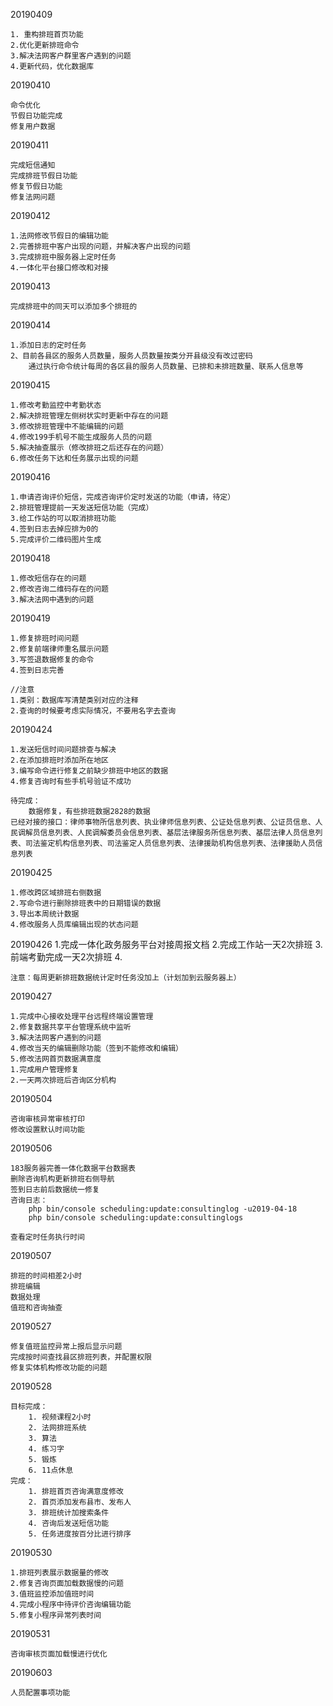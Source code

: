 20190409

    1. 重构排班首页功能
    2.优化更新排班命令
    3.解决法网客户群里客户遇到的问题
    4.更新代码，优化数据库
20190410

	命令优化
	节假日功能完成
	修复用户数据
20190411

    完成短信通知
    完成排班节假日功能
    修复节假日功能
    修复法网问题
20190412

    1.法网修改节假日的编辑功能
    2.完善排班中客户出现的问题，并解决客户出现的问题
    3.完成排班中服务器上定时任务
    4.一体化平台接口修改和对接  
20190413

    完成排班中的同天可以添加多个排班的

20190414

    1.添加日志的定时任务
    2、目前各县区的服务人员数量，服务人员数量按类分开县级没有改过密码
        通过执行命令统计每周的各区县的服务人员数量、已排和未排班数量、联系人信息等

20190415

    1.修改考勤监控中考勤状态
    2.解决排班管理左侧树状实时更新中存在的问题
    3.修改排班管理中不能编辑的问题
    4.修改199手机号不能生成服务人员的问题
    5.解决抽查展示（修改排班之后还存在的问题）
    6.修改任务下达和任务展示出现的问题

20190416

    1.申请咨询评价短信，完成咨询评价定时发送的功能（申请，待定）
    2.排班管理提前一天发送短信功能（完成）
    3.给工作站的可以取消排班功能
    4.签到日志去掉应排为0的
    5.完成评价二维码图片生成
   
20190418

    1.修改短信存在的问题
    2.修改咨询二维码存在的问题
    3.解决法网中遇到的问题
   
20190419
    
    1.修复排班时间问题
    2.修复前端律师重名展示问题
    3.写签退数据修复的命令
    4.签到日志完善
    
    //注意
    1.类别：数据库写清楚类别对应的注释
    2.查询的时候要考虑实际情况，不要用名字去查询

20190424

    1.发送短信时间问题排查与解决
    2.在添加排班时添加所在地区
    3.编写命令进行修复之前缺少排班中地区的数据
    4.修复咨询时有些手机号验证不成功

    待完成：
        数据修复，有些排班数据2828的数据
    已经对接的接口：律师事物所信息列表、执业律师信息列表、公证处信息列表、公证员信息、人民调解员信息列表、人民调解委员会信息列表、基层法律服务所信息列表、基层法律人员信息列表、司法鉴定机构信息列表、司法鉴定人员信息列表、法律援助机构信息列表、法律援助人员信息列表

20190425

    1.修改跨区域排班右侧数据
    2.写命令进行删除排班表中的日期错误的数据
    3.导出本周统计数据
    4.修改服务人员库编辑出现的状态问题

20190426
    1.完成一体化政务服务平台对接周报文档
    2.完成工作站一天2次排班
    3.前端考勤完成一天2次排班
    4.


    注意：每周更新排班数据统计定时任务没加上（计划加到云服务器上）

20190427 
    
    1.完成中心接收处理平台远程终端设置管理
    2.修复数据共享平台管理系统中监听
    3.解决法网客户遇到的问题
    4.修改当天的编辑删除功能（签到不能修改和编辑）
    5.修改法网首页数据满意度
    1.完成用户管理修复
    2.一天两次排班后咨询区分机构

20190504

    咨询审核异常审核打印
    修改设置默认时间功能
 
20190506

    183服务器完善一体化数据平台数据表
    删除咨询机构更新排班右侧导航
    签到日志前后数据统一修复
    咨询日志：
        php bin/console scheduling:update:consultinglog -u2019-04-18
        php bin/console scheduling:update:consultinglogs

    查看定时任务执行时间

20190507

    排班的时间相差2小时
    排班编辑
    数据处理
    值班和咨询抽查

20190527

    修复值班监控异常上报后显示问题
    完成按时间查找县区排班列表，并配置权限
    修复实体机构修改功能的问题
    
20190528

    目标完成：
        1. 视频课程2小时
        2. 法网排班系统
        3. 算法
        4. 练习字
        5. 锻炼
        6. 11点休息
    完成：
        1. 排班首页咨询满意度修改
        2. 首页添加发布县市、发布人
        3. 排班统计加搜索条件
        4. 咨询后发送短信功能
        5. 任务进度按百分比进行排序
        
20190530

    1.排班列表展示数据量的修改
    2.修复咨询页面加载数据慢的问题
    3.值班监控添加值班时间
    4.完成小程序中待评价咨询编辑功能   
    5.修复小程序异常列表时间     
        
20190531

    咨询审核页面加载慢进行优化   
        

20190603
    
    人员配置事项功能
    
    
    























